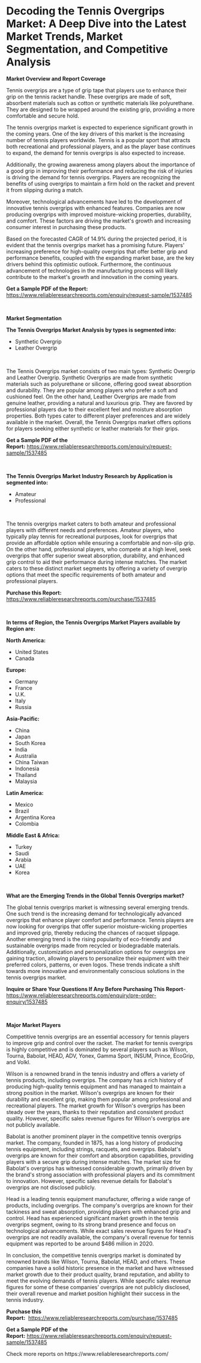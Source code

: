 <p><h1>Decoding the Tennis Overgrips Market: A Deep Dive into the Latest Market Trends, Market Segmentation, and Competitive Analysis</h1></p><p><strong>Market Overview and Report Coverage</strong></p>
<p><p>Tennis overgrips are a type of grip tape that players use to enhance their grip on the tennis racket handle. These overgrips are made of soft, absorbent materials such as cotton or synthetic materials like polyurethane. They are designed to be wrapped around the existing grip, providing a more comfortable and secure hold.</p><p>The tennis overgrips market is expected to experience significant growth in the coming years. One of the key drivers of this market is the increasing number of tennis players worldwide. Tennis is a popular sport that attracts both recreational and professional players, and as the player base continues to expand, the demand for tennis overgrips is also expected to increase.</p><p>Additionally, the growing awareness among players about the importance of a good grip in improving their performance and reducing the risk of injuries is driving the demand for tennis overgrips. Players are recognizing the benefits of using overgrips to maintain a firm hold on the racket and prevent it from slipping during a match.</p><p>Moreover, technological advancements have led to the development of innovative tennis overgrips with enhanced features. Companies are now producing overgrips with improved moisture-wicking properties, durability, and comfort. These factors are driving the market's growth and increasing consumer interest in purchasing these products.</p><p>Based on the forecasted CAGR of 14.9% during the projected period, it is evident that the tennis overgrips market has a promising future. Players' increasing preference for high-quality overgrips that offer better grip and performance benefits, coupled with the expanding market base, are the key drivers behind this optimistic outlook. Furthermore, the continuous advancement of technologies in the manufacturing process will likely contribute to the market's growth and innovation in the coming years.</p></p>
<p><strong>Get a Sample PDF of the Report:</strong> <a href="https://www.reliableresearchreports.com/enquiry/request-sample/1537485">https://www.reliableresearchreports.com/enquiry/request-sample/1537485</a></p>
<p>&nbsp;</p>
<p><strong>Market Segmentation</strong></p>
<p><strong>The Tennis Overgrips Market Analysis by types is segmented into:</strong></p>
<p><ul><li>Synthetic Overgrip</li><li>Leather Overgrip</li></ul></p>
<p>&nbsp;</p>
<p><p>The Tennis Overgrips market consists of two main types: Synthetic Overgrip and Leather Overgrip. Synthetic Overgrips are made from synthetic materials such as polyurethane or silicone, offering good sweat absorption and durability. They are popular among players who prefer a soft and cushioned feel. On the other hand, Leather Overgrips are made from genuine leather, providing a natural and luxurious grip. They are favored by professional players due to their excellent feel and moisture absorption properties. Both types cater to different player preferences and are widely available in the market.  Overall, the Tennis Overgrips market offers options for players seeking either synthetic or leather materials for their grips.</p></p>
<p><strong>Get a Sample PDF of the Report:</strong>&nbsp;<a href="https://www.reliableresearchreports.com/enquiry/request-sample/1537485">https://www.reliableresearchreports.com/enquiry/request-sample/1537485</a></p>
<p>&nbsp;</p>
<p><strong>The Tennis Overgrips Market Industry Research by Application is segmented into:</strong></p>
<p><ul><li>Amateur</li><li>Professional</li></ul></p>
<p>&nbsp;</p>
<p><p>The tennis overgrips market caters to both amateur and professional players with different needs and preferences. Amateur players, who typically play tennis for recreational purposes, look for overgrips that provide an affordable option while ensuring a comfortable and non-slip grip. On the other hand, professional players, who compete at a high level, seek overgrips that offer superior sweat absorption, durability, and enhanced grip control to aid their performance during intense matches. The market caters to these distinct market segments by offering a variety of overgrip options that meet the specific requirements of both amateur and professional players.</p></p>
<p><strong>Purchase this Report:</strong>&nbsp; <a href="https://www.reliableresearchreports.com/purchase/1537485">https://www.reliableresearchreports.com/purchase/1537485</a></p>
<p>&nbsp;</p>
<p><strong>In terms of Region, the Tennis Overgrips Market Players available by Region are:</strong></p>
<p>
    <p> <strong> North America: </strong>
        <ul>
            <li>United States</li>
            <li>Canada</li>
        </ul>
        </p> 
    <p> <strong> Europe: </strong>
        <ul>
            <li>Germany</li>
            <li>France</li>
            <li>U.K.</li>
            <li>Italy</li>
            <li>Russia</li>
        </ul>
        </p> 
    <p> <strong> Asia-Pacific: </strong>
        <ul>
            <li>China</li>
            <li>Japan</li>
            <li>South Korea</li>
            <li>India</li>
            <li>Australia</li>
            <li>China Taiwan</li>
            <li>Indonesia</li>
            <li>Thailand</li>
            <li>Malaysia</li>
        </ul>
        </p> 
    <p> <strong> Latin America: </strong>
        <ul>
            <li>Mexico</li>
            <li>Brazil</li>
            <li>Argentina Korea</li>
            <li>Colombia</li>
        </ul>
        </p> 
    <p> <strong> Middle East & Africa: </strong>
        <ul>
            <li>Turkey</li>
            <li>Saudi</li>
            <li>Arabia</li>
            <li>UAE</li>
            <li>Korea</li>
        </ul>
    </p>
    </p>
<p>&nbsp;</p>
<p><strong>What are the Emerging Trends in the Global Tennis Overgrips market?</strong></p>
<p><p>The global tennis overgrips market is witnessing several emerging trends. One such trend is the increasing demand for technologically advanced overgrips that enhance player comfort and performance. Tennis players are now looking for overgrips that offer superior moisture-wicking properties and improved grip, thereby reducing the chances of racquet slippage. Another emerging trend is the rising popularity of eco-friendly and sustainable overgrips made from recycled or biodegradable materials. Additionally, customization and personalization options for overgrips are gaining traction, allowing players to personalize their equipment with their preferred colors, patterns, or even logos. These trends indicate a shift towards more innovative and environmentally conscious solutions in the tennis overgrips market.</p></p>
<p><strong>Inquire or Share Your Questions If Any Before Purchasing This Report</strong>- <a href="https://www.reliableresearchreports.com/enquiry/pre-order-enquiry/1537485">https://www.reliableresearchreports.com/enquiry/pre-order-enquiry/1537485</a></p>
<p>&nbsp;</p>
<p><strong>Major Market Players</strong></p>
<p><p>Competitive tennis overgrips are an essential accessory for tennis players to improve grip and control over the racket. The market for tennis overgrips is highly competitive and is dominated by several players such as Wilson, Tourna, Babolat, HEAD, ADV, Yonex, Gamma Sport, INSUM, Prince, EcoGrip, and Volkl.</p><p>Wilson is a renowned brand in the tennis industry and offers a variety of tennis products, including overgrips. The company has a rich history of producing high-quality tennis equipment and has managed to maintain a strong position in the market. Wilson's overgrips are known for their durability and excellent grip, making them popular among professional and recreational players. The market growth for Wilson's overgrips has been steady over the years, thanks to their reputation and consistent product quality. However, specific sales revenue figures for Wilson's overgrips are not publicly available.</p><p>Babolat is another prominent player in the competitive tennis overgrips market. The company, founded in 1875, has a long history of producing tennis equipment, including strings, racquets, and overgrips. Babolat's overgrips are known for their comfort and absorption capabilities, providing players with a secure grip during intense matches. The market size for Babolat's overgrips has witnessed considerable growth, primarily driven by the brand's strong association with professional players and its commitment to innovation. However, specific sales revenue details for Babolat's overgrips are not disclosed publicly.</p><p>Head is a leading tennis equipment manufacturer, offering a wide range of products, including overgrips. The company's overgrips are known for their tackiness and sweat absorption, providing players with enhanced grip and control. Head has experienced significant market growth in the tennis overgrips segment, owing to its strong brand presence and focus on technological advancements. While exact sales revenue figures for Head's overgrips are not readily available, the company's overall revenue for tennis equipment was reported to be around $486 million in 2020.</p><p>In conclusion, the competitive tennis overgrips market is dominated by renowned brands like Wilson, Tourna, Babolat, HEAD, and others. These companies have a solid historic presence in the market and have witnessed market growth due to their product quality, brand reputation, and ability to meet the evolving demands of tennis players. While specific sales revenue figures for some of these companies' overgrips are not publicly disclosed, their overall revenue and market position highlight their success in the tennis industry.</p></p>
<p><strong>Purchase this Report:</strong>&nbsp;&nbsp;<a href="https://www.reliableresearchreports.com/purchase/1537485">https://www.reliableresearchreports.com/purchase/1537485</a></p>
<p></p>
<p><strong>Get a Sample PDF of the Report:</strong>&nbsp;<a href="https://www.reliableresearchreports.com/enquiry/request-sample/1537485">https://www.reliableresearchreports.com/enquiry/request-sample/1537485</a></p>
<p>Check more reports on https://www.reliableresearchreports.com/</p>